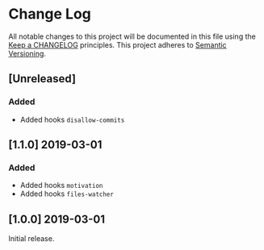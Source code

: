 # Change Log
All notable changes to this project will be documented in this file
using the [Keep a CHANGELOG](http://keepachangelog.com/) principles.
This project adheres to [Semantic Versioning](http://semver.org/).

<!--
Types of changes

Added - for new features.
Changed - for changes in existing functionality.
Deprecated - for soon-to-be removed features.
Removed - for now removed features.
Fixed - for any bug fixes.
Security - in case of vulnerabilities.
-->

## [Unreleased]
### Added
- Added hooks `disallow-commits`

## [1.1.0] 2019-03-01
### Added
- Added hooks `motivation`
- Added hooks `files-watcher`

## [1.0.0] 2019-03-01
Initial release.
